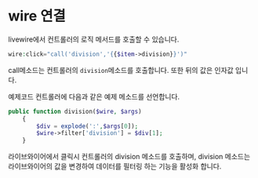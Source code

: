 # wire 연결
livewire에서 컨트롤러의 로직 메서드를 호출할 수 있습니다.

```php
wire:click="call('division','{{$item->division}}')"
```

call메소드는 컨트롤러의 `division`메소드를 호출합니다. 또한 뒤의 값은 인자값 입니다.

예제코드
컨트롤러에 다음과 같은 예제 메소드를 선언합니다.
```php
public function division($wire, $args)
    {
        $div = explode(':',$args[0]);
        $wire->filter['division'] = $div[1];
    }
```

라이브와이어에서 클릭시 컨트롤러의 division 메소드를 호출하며, division 메소드는 라이브와이어의 값을 변경하여
데이터를 필터링 하는 기능을 활성화 합니다.
